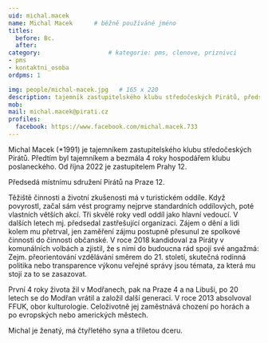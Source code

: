 ```yaml
---
uid: michal.macek
name: Michal Macek  	# běžně používáné jméno
titles:
  before: Bc.
  after:
category:                   # kategorie: pms, clenove, priznivci
- pms
- kontaktni_osoba
ordpms: 1

img: people/michal-macek.jpg   # 165 x 220
description: tajemník zastupitelského klubu středočeských Pirátů, předseda místního sdružení Praha 12, zastupitel MČ Praha 12  # kratký popis, max 160 znaků
mob: 
mail: michal.macek@pirati.cz
profiles:
  facebook: https://www.facebook.com/michal.macek.733
---
```


Michal Macek (*1991) je tajemníkem zastupitelského klubu středočeských Pirátů. Předtím byl tajemníkem a bezmála 4 roky hospodářem klubu poslaneckého. Od října 2022 je zastupitelem Prahy 12.

Předsedá místnímu sdružení Pirátů na Praze 12.

Těžiště činnosti a životní zkušenosti má v turistickém oddíle. Když povyrostl, začal sám vést programy nejprve standardních oddílových, poté vlastních větších akcí. Tři skvělé roky vedl oddíl jako hlavní vedoucí. V dalších letech mj. předsedal zastřešující organizaci. Zájem o dění a lidi kolem mu přetrval, jen zaměření zájmu postupně přesunul ze spolkové činnosti do činnosti občanské. V roce 2018 kandidoval za Piráty v komunálních volbách a zjistil, že s nimi do budoucna rád spojí své angažmá: Zejm. přeorientování vzdělávání směrem do 21. století, skutečná rodinná politika nebo transparence výkonu veřejné správy jsou témata, za která mu stojí za to se zasazovat.

První 4 roky života žil v Modřanech, pak na Praze 4 a na Libuši, po 20 letech se do Modřan vrátil a založil další generaci. V roce 2013 absolvoval FFUK, obor kulturologie. Celoživotně jej zaměstnává chození po horách a po evropských nebo amerických městech.

Michal je ženatý, má čtyřletého syna a tříletou dceru.
